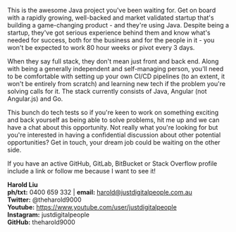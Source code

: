 This is the awesome Java project you've been waiting for. Get on board with a rapidly growing, well-backed and market validated startup that's building a game-changing product - and they're using Java. Despite being a startup, they've got serious experience behind them and know what's needed for success, both for the business and for the people in it - you won't be expected to work 80 hour weeks or pivot every 3 days.

When they say full stack, they don't mean just front and back end. Along with being a generally independent and self-managing person, you'll need to be comfortable with setting up your own CI/CD pipelines (to an extent, it won't be entirely from scratch) and learning new tech if the problem you're solving calls for it. The stack currently consists of Java, Angular (not Angular.js) and Go.

This bunch do tech tests so if you're keen to work on something exciting and back yourself as being able to solve problems, hit me up and we can have a chat about this opportunity. Not really what you're looking for but you're interested in having a confidential discussion about other potential opportunities? Get in touch, your dream job could be waiting on the other side.

If you have an active GitHub, GitLab, BitBucket or Stack Overflow profile include a link or follow me because I want to see it!

**Harold Liu**</br>
**ph/txt:** 0400 659 332 | **email:** harold@justdigitalpeople.com.au</br>
**Twitter:** @theharold9000</br>
**Youtube:** https://www.youtube.com/user/justdigitalpeople</br>
**Instagram:** justdigitalpeople</br>
**GitHub:** theharold9000</br>